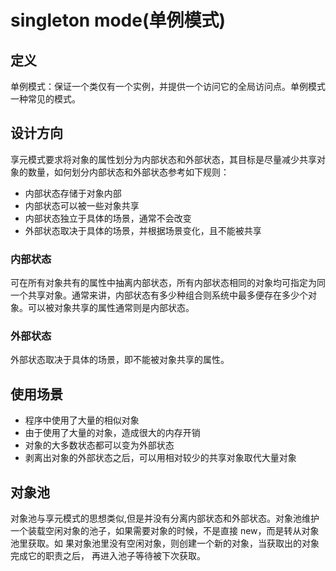 # singleton mode(单例模式)
## 定义
单例模式：保证一个类仅有一个实例，并提供一个访问它的全局访问点。单例模式一种常见的模式。
## 设计方向
享元模式要求将对象的属性划分为内部状态和外部状态，其目标是尽量减少共享对象的数量，如何划分内部状态和外部状态参考如下规则：
- 内部状态存储于对象内部
- 内部状态可以被一些对象共享
- 内部状态独立于具体的场景，通常不会改变
- 外部状态取决于具体的场景，并根据场景变化，且不能被共享
### 内部状态
可在所有对象共有的属性中抽离内部状态，所有内部状态相同的对象均可指定为同一个共享对象。通常来讲，内部状态有多少种组合则系统中最多便存在多少个对象。可以被对象共享的属性通常则是内部状态。
### 外部状态
外部状态取决于具体的场景，即不能被对象共享的属性。
## 使用场景
- 程序中使用了大量的相似对象
- 由于使用了大量的对象，造成很大的内存开销
- 对象的大多数状态都可以变为外部状态
- 剥离出对象的外部状态之后，可以用相对较少的共享对象取代大量对象
## 对象池
对象池与享元模式的思想类似,但是并没有分离内部状态和外部状态。对象池维护一个装载空闲对象的池子，如果需要对象的时候，不是直接 new，而是转从对象池里获取。如 果对象池里没有空闲对象，则创建一个新的对象，当获取出的对象完成它的职责之后， 再进入池子等待被下次获取。

